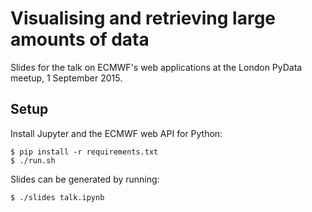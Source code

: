 # Visualising and retrieving large amounts of data

Slides for the talk on ECMWF's web applications at the London PyData meetup,
1 September 2015.

## Setup

Install Jupyter and the ECMWF web API for Python:

```
$ pip install -r requirements.txt
$ ./run.sh
```

Slides can be generated by running:

```
$ ./slides talk.ipynb
```
